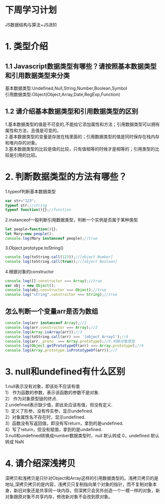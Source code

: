 # 下周学习计划
JS数据结构与算法+JS进阶
# 1. 类型介绍

## 1.1 Javascript数据类型有哪些？请按照基本数据类型和引用数据类型来分类

基本数据类型:Undefined,Null,String,Number,Boolean,Symbol<br/>
引用数据类型:Object(Object,Array,Date,RegExp,Function)

## 1.2 请介绍基本数据类型和引用数据类型的区别

1.基本数据类型的值是不可变的,不能给它添加属性和方法；引用数据类型可以拥有属性和方法，且值是可变的。<br/>
2.基本数据类型的变量是存放在栈里面的；引用数据类型的值是同时保存在栈内存和堆内存的对象。<br/>
3.基本数据类型的比较是值的比较，只有值相等的时候才是相等的；引用类型的比较是引用的比较。

# 2. 判断数据类型的方法有哪些？

1.typeof判断基本数据类型
```javascript
var str="123";
typeof str;//string
typeof function(){};//function
```
2.instanceof一般判断引用数据类型，判断一个实例是否属于某种类型
```javascript
let people=function(){};
let Mary=new people();
console.log(Mary instanceof people);//true
```
3.Object.prototype.toString()
```javascript
console.log(toString.call(123));//[object Number]
console.log(toString.call(true));//[object Boolean]
```
4.根据对象的constructor
```javascript
console.log([].constructor === Array);//true
var obj = new Object();
console.log(obj.constructor === Object);//true
console.log("string".constructor === String);//true
```

## 怎么判断一个变量arr是否为数组
```javascript
console.log(arr instanceof Array);//1
console.log(arr.constructor === Array);//2
console.log(Array.isArray(arr));//3
console.log(toString.call(arr) === '[object Array]');//4
console.log(arr._proto_ === Array.prototype);//5.判断对象原型
console.log(Object.getPrototypeOf(arr) === Array.prototype);//6
console.log(Array.prototype.isPrototypeOf(arr));//7
```

# 3. null和undefined有什么区别
1.null表示没有对象，即该处不应该有值<br/>
1） 作为函数的参数，表示该函数的参数不是对象.<br/>
2） 作为对象原型链的终点.<br/>
2.undefined表示缺少值，即此处应该有值，但没有定义.<br/>
1）定义了形参，没有传实参，显示undefined.<br/>
2）对象属性名不存在时，显示undefined.<br/>
3）函数没有写返回值，即没有写return，拿到的是undefined.<br/>
4）写了return，但没有赋值，拿到的是undefined.<br/>
3.null和undefined转换成number数据类型时，null 默认转成 0，undefined 默认转成 NaN

# 4. 请介绍深浅拷贝
深拷贝和浅拷贝是只针对Object和Array这样的引用数据类型的。浅拷贝拷贝的是地址,深拷贝拷贝的是内容，浅拷贝只复制指向某个对象的指针，而不复制对象本身，新旧对象还是共享同一块内存。但深拷贝会另外创造一个一模一样的对象，新对象跟原对象不共享内存，修改新对象不会改到原对象。
